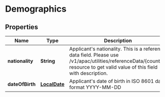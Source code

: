 # Demographics

## Properties
Name | Type | Description | Notes
------------ | ------------- | ------------- | -------------
**nationality** | **String** | Applicant&#x27;s nationality. This is a reference data field. Please use /v1/apac/utilities/referenceData/{country} resource to get valid value of this field with description. | 
**dateOfBirth** | [**LocalDate**](LocalDate.md) | Applicant&#x27;s date of birth in  ISO 8601 date format YYYY-MM-DD | 
